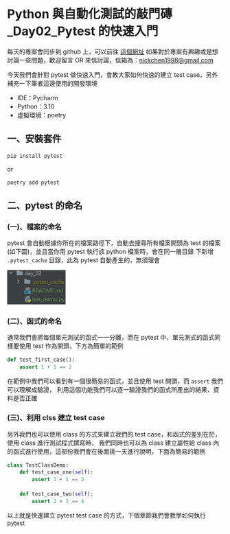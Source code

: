 # Python 與自動化測試的敲門磚_Day02_Pytest 的快速入門
每天的專案會同步到 github 上，可以前往 [這個網址](https://github.com/nickchen1998/2022_ithelp_marathon)
如果對於專案有興趣或是想討論一些問題，歡迎留言 OR 來信討論，信箱為：nickchen1998@gmail.com

今天我們會針對 pytest 做快速入門，會教大家如何快速的建立 test case，另外補充一下筆者這邊使用的開發環境
- IDE：Pycharm
- Python：3.10
- 虛擬環境：poetry

## 一、安裝套件
```bash
pip install pytest
```
or 
```bash
poetry add pytest
```

## 二、pytest 的命名
### (一)、檔案的命名
pytest 會自動根據你所在的檔案路徑下，自動去搜尋所有檔案開頭為 test 的檔案 (如下圖)，並且當你用 pytest 執行該 python 檔案時，會在同一層目錄
下新增 `.pytest_cache` 目錄，此為 pytest 自動產生的，無須理會

![img.png](test_file.png)

### (二)、函式的命名
通常我們會將每個單元測試的函式一一分離，而在 pytest 中，單元測式的函式同樣要使用 test 作為開頭，下方為簡單的範例
```python
def test_first_case():
    assert 1 + 1 == 2
```
在範例中我們可以看到有一個很簡易的函式，並且使用 test 開頭，而 `assert` 我們可以理解成驗證，
利用這個功能我們可以逐一驗證我們的函式所產出的結果、資料是否正確

### (三)、利用 clss 建立 test case
另外我們也可以使用 class 的方式來建立我們的 test case，和函式的差別在於，使用 class 進行測試程式撰寫時，
我們同時也可以為 class 建立屬性給 class 內的函式進行使用，這部份我們會在後面挑一天進行說明，下面為簡易的範例
```python
class TestClassDemo:
    def test_case_one(self):
        assert 1 + 1 == 2

    def test_case_two(self):
        assert 2 + 2 == 4
```

以上就是快速建立 pytest test case 的方式，下個章節我們會教學如何執行 pytest